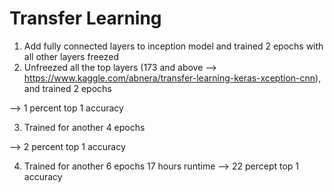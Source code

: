 # Transfer Learning 
1. Add fully connected layers to inception model and trained 2 epochs with all other layers freezed
2. Unfreezed all the top layers (173 and above --> https://www.kaggle.com/abnera/transfer-learning-keras-xception-cnn),
and trained 2 epochs 

--> 1 percent top 1 accuracy 

3. Trained for another 4 epochs 

--> 2 percent top 1 accuracy

4. Trained for another 6 epochs 
17 hours runtime 
--> 22 percept top 1 accuracy
